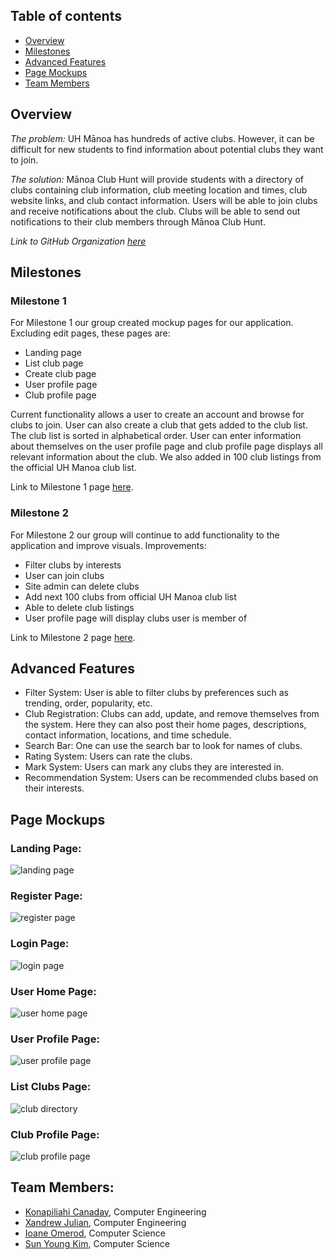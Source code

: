## Table of contents

* [Overview](#overview)
* [Milestones](#milestones)
* [Advanced Features](#advanced-features)
* [Page Mockups](#page-mockups)
* [Team Members](#team-members)

## Overview
_The problem:_ UH Mānoa has hundreds of active clubs. However, it can be difficult for new students to find information about potential clubs they want to join. 

_The solution:_ Mānoa Club Hunt will provide students with a directory of clubs containing club information, club meeting location and times, club website links, and club contact information. 
Users will be able to join clubs and receive notifications about the club.
Clubs will be able to send out notifications to their club members through Mānoa Club Hunt. 

_Link to GitHub Organization [here](https://github.com/manoa-club-hunt)_ 

## Milestones
### Milestone 1
For Milestone 1 our group created mockup pages for our application. Excluding edit pages, these pages are:
* Landing page
* List club page
* Create club page
* User profile page
* Club profile page

Current functionality allows a user to create an account and browse for clubs to join. User can also create a club that gets added to the club list. The club list is sorted in alphabetical order. User can enter information about themselves on the user profile page and club profile page displays all relevant information about the club. We also added in 100 club listings from the official UH Manoa club list. 

Link to Milestone 1 page [here](https://github.com/manoa-club-hunt/manoa-club-hunt/projects/1).

### Milestone 2
For Milestone 2 our group will continue to add functionality to the application and improve visuals. Improvements:
* Filter clubs by interests
* User can join clubs
* Site admin can delete clubs
* Add next 100 clubs from official UH Manoa club list
* Able to delete club listings
* User profile page will display clubs user is member of

Link to Milestone 2 page [here](https://github.com/manoa-club-hunt/manoa-club-hunt/projects/2).

## Advanced Features
* Filter System: User is able to filter clubs by preferences such as trending, order, popularity, etc.
* Club Registration: Clubs can add, update, and remove themselves from the system. Here they can also post their home pages, descriptions, contact information, locations, and time schedule.
* Search Bar: One can use the search bar to look for names of clubs.
* Rating System: Users can rate the clubs.
* Mark System: Users can mark any clubs they are interested in.
* Recommendation System: Users can be recommended clubs based on their interests.

## Page Mockups

### Landing Page:
<img src="doc/landing-page.jpeg" alt="landing page">

### Register Page:
<img src="doc/register-page.jpeg" alt="register page">

### Login Page:
<img src="doc/login-page.jpeg" alt="login page">

### User Home Page:
<img src="doc/user-home-page.jpeg" alt="user home page">

### User Profile Page:
<img src="doc/user-profile-page.jpeg" alt="user profile page">

### List Clubs Page:
<img src="doc/club-directory.jpeg" alt="club directory">

### Club Profile Page:
<img src="doc/club-profile-page.jpeg" alt="club profile page">

## Team Members:
* [Konapiliahi Canaday](https://k-canaday.github.io/), Computer Engineering
* [Xandrew Julian](https://xandrewuh.github.io/), Computer Engineering
* [Ioane Omerod](https://ioaneomerod.github.io/), Computer Science
* [Sun Young Kim](https://sunyoungk.github.io/), Computer Science
